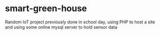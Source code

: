 # smart-green-house
Random IoT project previously done in school day, using PHP to host a site and using some online mysql server to hold sensor data
